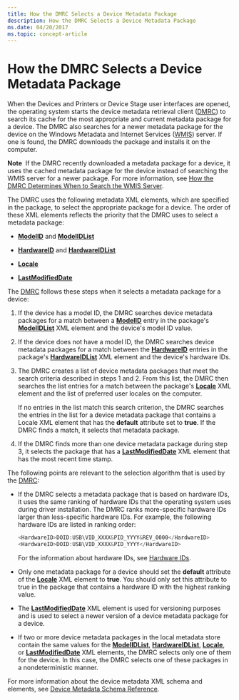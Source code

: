 ```yaml
---
title: How the DMRC Selects a Device Metadata Package
description: How the DMRC Selects a Device Metadata Package
ms.date: 04/20/2017
ms.topic: concept-article
---
```


# How the DMRC Selects a Device Metadata Package


When the Devices and Printers or Device Stage user interfaces are opened, the operating system starts the device metadata retrieval client ([DMRC](device-metadata-retrieval-client.md)) to search its cache for the most appropriate and current metadata package for a device. The DMRC also searches for a newer metadata package for the device on the Windows Metadata and Internet Services ([WMIS](windows-metadata-and-internet-services.md)) server. If one is found, the DMRC downloads the package and installs it on the computer.

**Note**  If the DMRC recently downloaded a metadata package for a device, it uses the cached metadata package for the device instead of searching the WMIS server for a newer package. For more information, see [How the DMRC Determines When to Search the WMIS Server](how-the-dmrc-determines-when-to-search-the-wmis-server.md).

 

The DMRC uses the following metadata XML elements, which are specified in the package, to select the appropriate package for a device. The order of these XML elements reflects the priority that the DMRC uses to select a metadata package:

-   [**ModelID**](/previous-versions/windows/hardware/metadata/ff549295(v=vs.85)) and [**ModelIDList**](/previous-versions/windows/hardware/metadata/ff549303(v=vs.85))

-   [**HardwareID**](/previous-versions/windows/hardware/metadata/ff546114(v=vs.85)) and [**HardwareIDList**](/previous-versions/windows/hardware/metadata/ff546121(v=vs.85))

-   [**Locale**](/previous-versions/windows/hardware/metadata/ff548647(v=vs.85))

-   [**LastModifiedDate**](/previous-versions/windows/hardware/metadata/ff548624(v=vs.85))

The [DMRC](device-metadata-retrieval-client.md) follows these steps when it selects a metadata package for a device:

1.  If the device has a model ID, the DMRC searches device metadata packages for a match between a [**ModelID**](/previous-versions/windows/hardware/metadata/ff549295(v=vs.85)) entry in the package's [**ModelIDList**](/previous-versions/windows/hardware/metadata/ff549303(v=vs.85)) XML element and the device's model ID value.

2.  If the device does not have a model ID, the DMRC searches device metadata packages for a match between the [**HardwareID**](/previous-versions/windows/hardware/metadata/ff546114(v=vs.85)) entries in the package's [**HardwareIDList**](/previous-versions/windows/hardware/metadata/ff546121(v=vs.85)) XML element and the device's hardware IDs.

3.  The DMRC creates a list of device metadata packages that meet the search criteria described in steps 1 and 2. From this list, the DMRC then searches the list entries for a match between the package's [**Locale**](/previous-versions/windows/hardware/metadata/ff548647(v=vs.85)) XML element and the list of preferred user locales on the computer.

    If no entries in the list match this search criterion, the DMRC searches the entries in the list for a device metadata package that contains a Locale XML element that has the **default** attribute set to **true**. If the DMRC finds a match, it selects that metadata package.

4.  If the DMRC finds more than one device metadata package during step 3, it selects the package that has a [**LastModifiedDate**](/previous-versions/windows/hardware/metadata/ff548624(v=vs.85)) XML element that has the most recent time stamp.

The following points are relevant to the selection algorithm that is used by the [DMRC](device-metadata-retrieval-client.md):

-   If the DMRC selects a metadata package that is based on hardware IDs, it uses the same ranking of hardware IDs that the operating system uses during driver installation. The DMRC ranks more-specific hardware IDs larger than less-specific hardware IDs. For example, the following hardware IDs are listed in ranking order:

    ```cpp
    <HardwareID>DOID:USB\VID_XXXX&PID_YYYY&REV_0000</HardwareID>
    <HardwareID>DOID:USB\VID_XXXX&PID_YYYY</HardwareID>
    ```

    For the information about hardware IDs, see [Hardware IDs](hardware-ids.md).

-   Only one metadata package for a device should set the **default** attribute of the [**Locale**](/previous-versions/windows/hardware/metadata/ff548647(v=vs.85)) XML element to **true**. You should only set this attribute to true in the package that contains a hardware ID with the highest ranking value.

-   The [**LastModifiedDate**](/previous-versions/windows/hardware/metadata/ff548624(v=vs.85)) XML element is used for versioning purposes and is used to select a newer version of a device metadata package for a device.

-   If two or more device metadata packages in the local metadata store contain the same values for the [**ModelIDList**](/previous-versions/windows/hardware/metadata/ff549303(v=vs.85)), [**HardwareIDList**](/previous-versions/windows/hardware/metadata/ff546121(v=vs.85)), [**Locale**](/previous-versions/windows/hardware/metadata/ff548647(v=vs.85)), or [**LastModifiedDate**](/previous-versions/windows/hardware/metadata/ff548624(v=vs.85)) XML elements, the DMRC selects only one of them for the device. In this case, the DMRC selects one of these packages in a nondeterministic manner.

For more information about the device metadata XML schema and elements, see [Device Metadata Schema Reference](/previous-versions/windows/hardware/metadata/ff541452(v=vs.85)).

 

